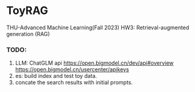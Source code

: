 # ToyRAG
THU-Advanced Machine Learning(Fall 2023) HW3: Retrieval-augmented generation (RAG)

### TODO:

1. LLM: ChatGLM api https://open.bigmodel.cn/dev/api#overview  https://open.bigmodel.cn/usercenter/apikeys
2. es: build index and test toy data.
3. concate the search results with initial prompts.

